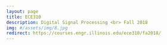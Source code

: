 ```yaml
---
layout: page
title: ECE310
description: Digital Signal Processing <br> Fall 2018
img: #/assets/img/8.jpg
redirect: https://courses.engr.illinois.edu/ece310/fa2018/
---
```

